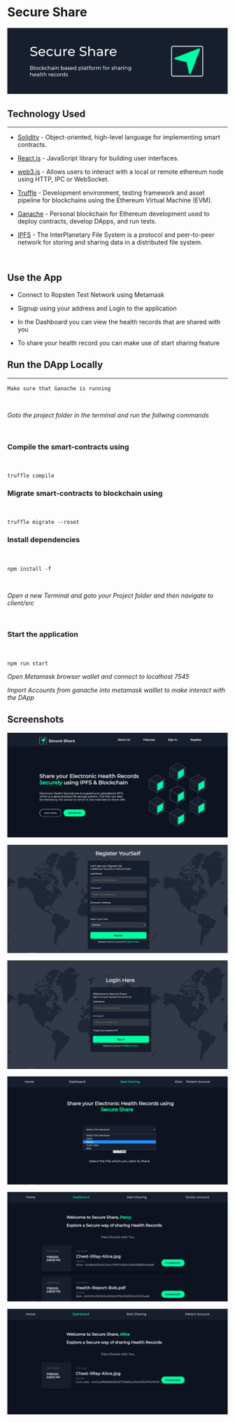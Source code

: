 # Secure Share

<div align="center" width="100%" height="20vh">

<img src="https://github.com/praveenhonavar/Secure-Share/blob/new-b/client/public/assets/header.png" >

</div>



## Technology Used

<hr>

- [Solidity](https://docs.soliditylang.org/en/v0.7.6/) - Object-oriented, high-level language for implementing smart contracts.

- [React.js](https://reactjs.org/) - JavaScript library for building user interfaces.

- [web3.js](https://web3js.readthedocs.io/en/v1.3.4/) - Allows users to interact with a local or remote ethereum node using HTTP, IPC or WebSocket.

- [Truffle](https://www.trufflesuite.com/truffle) - Development environment, testing framework and asset pipeline for blockchains using the Ethereum Virtual Machine (EVM).

- [Ganache](https://www.trufflesuite.com/ganache) - Personal blockchain for Ethereum development used to deploy contracts, develop DApps, and run tests.

- [IPFS](https://ipfs.io/) - The InterPlanetary File System is a protocol and peer-to-peer network for storing and sharing data in a distributed file system.


<br>

## Use the App

- Connect to Ropsten Test Network using Metamask

- Signup using your address and Login to the application

- In the Dashboard you can view the health records that are shared with you

- To share your health record you can make use of start sharing feature

## Run the DApp Locally
<hr>

```
Make sure that Ganache is running
```

<br>

*Goto the project folder in the terminal and run the follwing commands*

<br>


### Compile the smart-contracts using
<br>

```
truffle compile
```

### Migrate smart-contracts to blockchain using
<br>

```
truffle migrate --reset
```

### Install dependencies
<br>

```
npm install -f
```

<br>

*Open a new Terminal and goto your Project folder and then navigate to client/src*

<br>

### Start the application
<br>

```
npm run start
```

*Open Metamask browser wallet and connect to localhost 7545*

*Import Accounts from ganache into metamask walllet to make interact with the DApp*

## Screenshots

![HomePage](https://github.com/praveenhonavar/Secure-Share/blob/new-b/client/public/assets/results/Screenshot%20(361).png)

![Login](https://github.com/praveenhonavar/Secure-Share/blob/new-b/client/public/assets/results/Register.png)

![Register](https://github.com/praveenhonavar/Secure-Share/blob/new-b/client/public/assets/results/login.png)

![Select Receiver](https://github.com/praveenhonavar/Secure-Share/blob/new-b/client/public/assets/results/selectReceiver.png)

![Dashboard](https://github.com/praveenhonavar/Secure-Share/blob/new-b/client/public/assets/results/DashBoardAfterShare.png)

![Dashboard-After-Share](https://github.com/praveenhonavar/Secure-Share/blob/new-b/client/public/assets/results/patientDb.png)



















